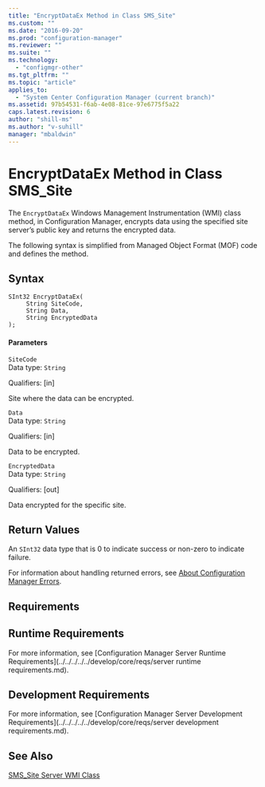```yaml
---
title: "EncryptDataEx Method in Class SMS_Site"
ms.custom: ""
ms.date: "2016-09-20"
ms.prod: "configuration-manager"
ms.reviewer: ""
ms.suite: ""
ms.technology: 
  - "configmgr-other"
ms.tgt_pltfrm: ""
ms.topic: "article"
applies_to: 
  - "System Center Configuration Manager (current branch)"
ms.assetid: 97b54531-f6ab-4e08-81ce-97e6775f5a22
caps.latest.revision: 6
author: "shill-ms"
ms.author: "v-suhill"
manager: "mbaldwin"
---
```

# EncryptDataEx Method in Class SMS_Site
The `EncryptDataEx` Windows Management Instrumentation (WMI) class method, in Configuration Manager, encrypts data using the specified site server’s public key and returns the encrypted data.  
  
 The following syntax is simplified from Managed Object Format (MOF) code and defines the method.  
  
## Syntax  
  
```  
SInt32 EncryptDataEx(  
     String SiteCode,  
     String Data,  
     String EncryptedData  
);  
```  
  
#### Parameters  
 `SiteCode`  
 Data type: `String`  
  
 Qualifiers: [in]  
  
 Site where the data can be encrypted.   
  
 `Data`  
 Data type: `String`  
  
 Qualifiers: [in]  
  
 Data to be encrypted.  
  
 `EncryptedData`  
 Data type: `String`  
  
 Qualifiers: [out]  
  
 Data encrypted for the specific site.  
  
## Return Values  
 An `SInt32` data type that is 0 to indicate success or non-zero to indicate failure.  
  
 For information about handling returned errors, see [About Configuration Manager Errors](../../../../../develop/core/understand/about-configuration-manager-errors.md).  
  
## Requirements  
  
## Runtime Requirements  
 For more information, see [Configuration Manager Server Runtime Requirements](../../../../../develop/core/reqs/server runtime requirements.md).  
  
## Development Requirements  
 For more information, see [Configuration Manager Server Development Requirements](../../../../../develop/core/reqs/server development requirements.md).  
  
## See Also  
 [SMS_Site Server WMI Class](../../../../../develop/reference/core/servers/configure/sms_site-server-wmi-class.md)